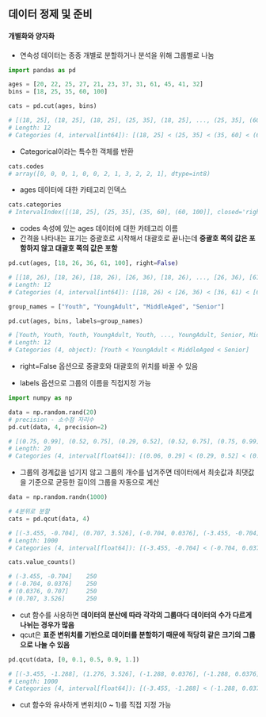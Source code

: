 ## 데이터 정제 및 준비

#### 개별화와 양자화

- 연속성 데이터는 종종 개별로 분할하거나 분석을 위해 그룹별로 나눔

```python
import pandas as pd

ages = [20, 22, 25, 27, 21, 23, 37, 31, 61, 45, 41, 32]
bins = [18, 25, 35, 60, 100]

cats = pd.cut(ages, bins)

# [(18, 25], (18, 25], (18, 25], (25, 35], (18, 25], ..., (25, 35], (60, 100], (35, 60], (35, 60], (25, 35]]
# Length: 12
# Categories (4, interval[int64]): [(18, 25] < (25, 35] < (35, 60] < (60, 100]]
```

- Categorical이라는 특수한 객체를 반환

```python
cats.codes
# array([0, 0, 0, 1, 0, 0, 2, 1, 3, 2, 2, 1], dtype=int8)
```

- ages 데이터에 대한 카테고리 인덱스

```python
cats.categories
# IntervalIndex([(18, 25], (25, 35], (35, 60], (60, 100]], closed='right', dtype='interval[int64]')
```

- codes 속성에 있는 ages 데이터에 대한 카테고리 이름
- 간격을 나타내는 표기는 중괄호로 시작해서 대괄호로 끝나는데 **중괄호 쪽의 값은 포함하지 않고 대괄호 쪽의 값은 포함**

```python
pd.cut(ages, [18, 26, 36, 61, 100], right=False)

# [[18, 26), [18, 26), [18, 26), [26, 36), [18, 26), ..., [26, 36), [61, 100), [36, 61), [36, 61), [26, 36)]
# Length: 12
# Categories (4, interval[int64]): [[18, 26) < [26, 36) < [36, 61) < [61, 100)]

group_names = ["Youth", "YoungAdult", "MiddleAged", "Senior"]

pd.cut(ages, bins, labels=group_names)

# [Youth, Youth, Youth, YoungAdult, Youth, ..., YoungAdult, Senior, MiddleAged, MiddleAged, YoungAdult]
# Length: 12
# Categories (4, object): [Youth < YoungAdult < MiddleAged < Senior]
```

- right=False 옵션으로 중괄호와 대괄호의 위치를 바꿀 수 있음

- labels 옵션으로 그룹의 이름을 직접지정 가능

```python
import numpy as np

data = np.random.rand(20)
# precision - 소수점 자리수
pd.cut(data, 4, precision=2)

# [(0.75, 0.99], (0.52, 0.75], (0.29, 0.52], (0.52, 0.75], (0.75, 0.99], ..., (0.06, 0.29], (0.06, 0.29], (0.75, 0.99], (0.29, 0.52], (0.29, 0.52]]
# Length: 20
# Categories (4, interval[float64]): [(0.06, 0.29] < (0.29, 0.52] < (0.52, 0.75] < (0.75, 0.99]]
```

- 그룹의 경계값을 넘기지 않고 그룹의 개수를 넘겨주면 데이터에서 최솟값과 최댓값을 기준으로 균등한 길이의 그룹을 자동으로 계산 

```python
data = np.random.randn(1000)

# 4분위로 분할
cats = pd.qcut(data, 4)

# [(-3.455, -0.704], (0.707, 3.526], (-0.704, 0.0376], (-3.455, -0.704], (0.0376, 0.707], ..., (0.707, 3.526], (0.707, 3.526], (-0.704, 0.0376], (0.0376, 0.707], (0.0376, 0.707]]
# Length: 1000
# Categories (4, interval[float64]): [(-3.455, -0.704] < (-0.704, 0.0376] < (0.0376, 0.707] < (0.707, 3.526]]

cats.value_counts()

# (-3.455, -0.704]    250
# (-0.704, 0.0376]    250
# (0.0376, 0.707]     250
# (0.707, 3.526]      250
```

- cut 함수를 사용하면 **데이터의 분산에 따라 각각의 그룹마다 데이터의 수가 다르게 나뉘는 경우가 많음**
- qcut은 **표준 변위치를 기반으로 데이터를 분할하기 때문에 적당히 같은 크기의 그룹으로 나눌 수 있음**

```python
pd.qcut(data, [0, 0.1, 0.5, 0.9, 1.])

# [(-3.455, -1.288], (1.276, 3.526], (-1.288, 0.0376], (-1.288, 0.0376], (0.0376, 1.276], ..., (1.276, 3.526], (0.0376, 1.276], (-1.288, 0.0376], (0.0376, 1.276], (0.0376, 1.276]]
# Length: 1000
# Categories (4, interval[float64]): [(-3.455, -1.288] < (-1.288, 0.0376] < (0.0376, 1.276] < (1.276, 3.526]]
```

- cut 함수와 유사하게 변위치(0 ~ 1)를 직접 지정 가능